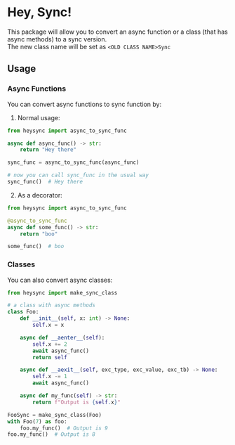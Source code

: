 # Hey, Sync!

This package will allow you to convert an async function or a class (that has async methods) to a sync version.  
The new class name will be set as `<OLD CLASS NAME>Sync`

## Usage

### Async Functions

You can convert async functions to sync function by:

1. Normal usage:

```python
from heysync import async_to_sync_func

async def async_func() -> str:
    return "Hey there"

sync_func = async_to_sync_func(async_func)

# now you can call sync_func in the usual way
sync_func()  # Hey there
```

2. As a decorator:

```python
from heysync import async_to_sync_func

@async_to_sync_func
async def some_func() -> str:
    return "boo"

some_func()  # boo
```

### Classes

You can also convert async classes:

```python
from heysync import make_sync_class

# a class with async methods
class Foo:
    def __init__(self, x: int) -> None:
        self.x = x

    async def __aenter__(self):
        self.x += 2
        await async_func()
        return self

    async def __aexit__(self, exc_type, exc_value, exc_tb) -> None:
        self.x -= 1
        await async_func()

    async def my_func(self) -> str:
        return f"Output is {self.x}"

FooSync = make_sync_class(Foo)
with Foo(7) as foo:
    foo.my_func()  # Output is 9
foo.my_func()  # Output is 8
```
